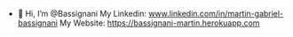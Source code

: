 - 👋 Hi, I’m @Bassignani
My Linkedin: www.linkedin.com/in/martin-gabriel-bassignani
My Website: https://bassignani-martin.herokuapp.com
